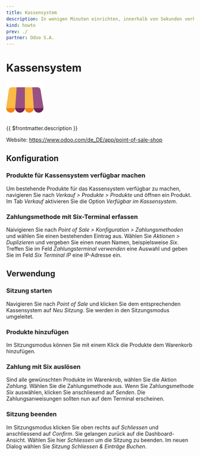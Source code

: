 ```yaml
---
title: Kassensystem
description: In wenigen Minuten einrichten, innerhalb von Sekunden verkaufen.
kind: howto
prev: ./
partner: Odoo S.A.
---
```

# Kassensystem
![icons_odoo_point_of_sale](attachments/icons_odoo_point_of_sale.png)

{{ $frontmatter.description }}

Website: <https://www.odoo.com/de_DE/app/point-of-sale-shop>

## Konfiguration

### Produkte für Kassensystem verfügbar machen

Um bestehende Produkte für das Kassensystem verfügbar zu machen, navigieren Sie nach *Verkauf > Produkte > Produkte* und öffnen ein Produkt. Im Tab *Verkauf* aktivieren Sie die Option *Verfügbar im Kassensystem*.

### Zahlungsmethode mit Six-Terminal erfassen

Naivigieren Sie nach *Point of Sale > Konfiguration > Zahlungsmethoden* und wählen Sie einen bestehenden Eintrag aus. Wählen Sie *Aktionen > Duplizieren* und vergeben Sie einen neuen Namen, beispielsweise *Six*. Treffen Sie im Feld *Zahlungsterminal verwenden* eine Auswahl und geben Sie im Feld *Six Terminal IP* eine IP-Adresse ein.

## Verwendung

### Sitzung starten

Navigieren Sie nach *Point of Sale* und klicken Sie dem entsprechenden Kassensystem auf *Neu Sitzung*. Sie werden in den Sitzungsmodus umgeleitet.

### Produkte hinzufügen

Im Sitzungsmodus können Sie mit einem Klick die Produkte dem Warenkorb hinzufügen.

### Zahlung mit Six auslösen

Sind alle gewünschten Produkte im Warenkrob, wählen Sie die Aktion *Zahlung*. Wählen Sie die Zahlungsmethode aus. Wenn Sie Zahlungsmethode *Six* auswählen, klicken Sie anschliesend auf *Senden*. Die Zahlungsanweisungen sollten nun auf dem Terminal erscheinen.

### Sitzung beenden

Im Sitzungsmodus klicken Sie oben rechts auf *Schliessen* und anschliessend auf *Confirm*. Sie gelangen zurück auf die Dashboard-Ansicht. Wählen Sie hier *Schliessen* um die Sitzung zu beenden. Im neuen Dialog wählen Sie *Sitzung Schliessen & Einträge Buchen*. 
